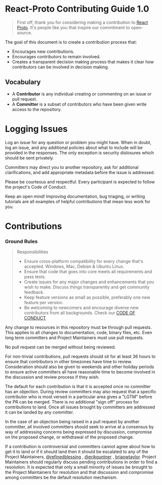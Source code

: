 # React-Proto Contributing Guide 1.0

> First off, thank you for considering making a contribution to [React Proto](https://github.com/React-Proto/react-proto). 
It's people like you that inspire our commitment to open-source.

The goal of this document is to create a contribution process that:

* Encourages new contributions.
* Encourages contributors to remain involved.
* Creates a transparent decision making process that makes it clear how contributors can be involved in decision making.

## Vocabulary

* A **Contributor** is any individual creating or commenting on an issue or pull request.
* A **Committer** is a subset of contributors who have been given write access to the repository.

# Logging Issues

Log an issue for any question or problem you might have. When in doubt, log an issue, and
any additional policies about what to include will be provided in the responses. The only
exception is security dislosures which should be sent privately.

Committers may direct you to another repository, ask for additional clarifications, and
add appropriate metadata before the issue is addressed.

Please be courteous and respectful. Every participant is expected to follow the
project's Code of Conduct.

Keep an open mind! Improving documentation, bug triaging, or writing tutorials are all examples of helpful contributions that 
mean less work for you.

# Contributions

### Ground Rules

> Responsibilities
> * Ensure cross-platform compatibility for every change that's accepted. Windows, Mac, Debian & Ubuntu Linux.
> * Ensure that code that goes into core meets all requirements and pass tests. 
> * Create issues for any major changes and enhancements that you wish to make. Discuss things transparently and get community 
feedback.
> * Keep feature versions as small as possible, preferably one new feature per version.
> * Be welcoming to newcomers and encourage diverse new contributors from all backgrounds. Check our [CODE OF
CONDUCT](CODE_OF_CONDUCT.md)





Any change to resources in this repository must be through pull requests. This applies to all changes
to documentation, code, binary files, etc. Even long term committers and Project Maintainers must use
pull requests.

No pull request can be merged without being reviewed.

For non-trivial contributions, pull requests should sit for at least 36 hours to ensure that
contributors in other timezones have time to review. Consideration should also be given to
weekends and other holiday periods to ensure active committers all have reasonable time to
become involved in the discussion and review process if they wish.

The default for each contribution is that it is accepted once no committer has an objection.
During review committers may also request that a specific contributor who is most versed in a
particular area gives a "LGTM" before the PR can be merged. There is no additional "sign off"
process for contributions to land. Once all issues brought by committers are addressed it can
be landed by any committer.

In the case of an objection being raised in a pull request by another committer, all involved
committers should seek to arrive at a consensus by way of addressing concerns being expressed
by discussion, compromise on the proposed change, or withdrawal of the proposed change.

If a contribution is controversial and committers cannot agree about how to get it to land
or if it should land then it should be escalated to any of the Project Maintainers, 
[@refinedblessing](https://github.com/refinedblessing) , [@erikguntner](https://github.com/erikguntner) , 
[brianwtaylor](https://github.com/brianwtaylor). 
Project Maintainers should regularly discuss pending contributions in order to find a resolution. It is expected that only a
small minority of issues be brought to the Project Maintainers for resolution and that discussion and compromise among 
committers be the default resolution mechanism.
